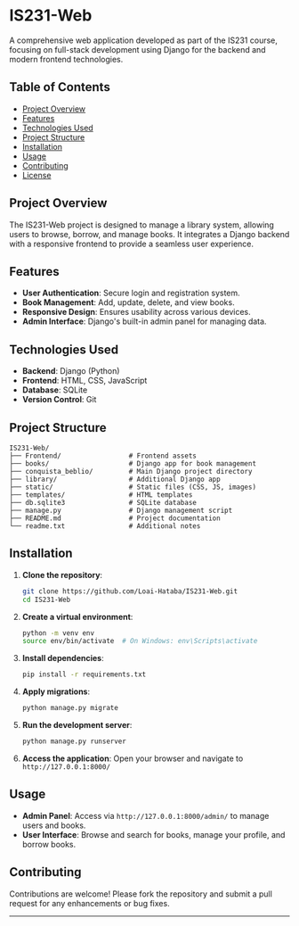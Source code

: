 # IS231-Web

A comprehensive web application developed as part of the IS231 course, focusing on full-stack development using Django for the backend and modern frontend technologies.

## Table of Contents

* [Project Overview](#project-overview)
* [Features](#features)
* [Technologies Used](#technologies-used)
* [Project Structure](#project-structure)
* [Installation](#installation)
* [Usage](#usage)
* [Contributing](#contributing)
* [License](#license)

## Project Overview

The IS231-Web project is designed to manage a library system, allowing users to browse, borrow, and manage books. It integrates a Django backend with a responsive frontend to provide a seamless user experience.

## Features

* **User Authentication**: Secure login and registration system.
* **Book Management**: Add, update, delete, and view books.
* **Responsive Design**: Ensures usability across various devices.
* **Admin Interface**: Django's built-in admin panel for managing data.

## Technologies Used

* **Backend**: Django (Python)
* **Frontend**: HTML, CSS, JavaScript
* **Database**: SQLite
* **Version Control**: Git

## Project Structure

```
IS231-Web/
├── Frontend/                 # Frontend assets
├── books/                    # Django app for book management
├── conquista_beblio/         # Main Django project directory
├── library/                  # Additional Django app
├── static/                   # Static files (CSS, JS, images)
├── templates/                # HTML templates
├── db.sqlite3                # SQLite database
├── manage.py                 # Django management script
├── README.md                 # Project documentation
└── readme.txt                # Additional notes
```

## Installation

1. **Clone the repository**:

   ```bash
   git clone https://github.com/Loai-Hataba/IS231-Web.git
   cd IS231-Web
   ```

2. **Create a virtual environment**:

   ```bash
   python -m venv env
   source env/bin/activate  # On Windows: env\Scripts\activate
   ```

3. **Install dependencies**:

   ```bash
   pip install -r requirements.txt
   ```

4. **Apply migrations**:

   ```bash
   python manage.py migrate
   ```

5. **Run the development server**:

   ```bash
   python manage.py runserver
   ```

6. **Access the application**:
   Open your browser and navigate to `http://127.0.0.1:8000/`

## Usage

* **Admin Panel**: Access via `http://127.0.0.1:8000/admin/` to manage users and books.
* **User Interface**: Browse and search for books, manage your profile, and borrow books.

## Contributing

Contributions are welcome! Please fork the repository and submit a pull request for any enhancements or bug fixes.

---
